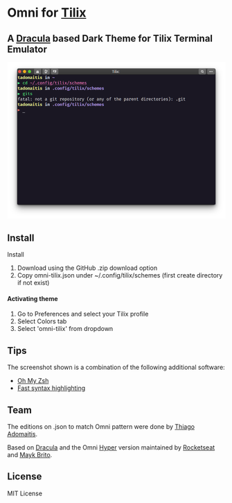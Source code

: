 # Omni for [Tilix](https://gnunn1.github.io/tilix-web/)

## A [Dracula](https://draculatheme.com/tilix) based Dark Theme for Tilix Terminal Emulator

![Screenshot](./Screenshot.png)

## Install

Install

1. Download using the GitHub .zip download option
2. Copy omni-tilix.json under ~/.config/tilix/schemes (first create directory if not exist)

#### Activating theme    
    
1. Go to Preferences and select your Tilix profile
2. Select Colors tab
3. Select 'omni-tilix' from dropdown

## Tips

The screenshot shown is a combination of the following additional software:

- [Oh My Zsh](https://github.com/robbyrussell/oh-my-zsh)
- [Fast syntax highlighting](https://github.com/zdharma/fast-syntax-highlighting)

## Team

The editions on .json to match Omni pattern were done by [Thiago Adomaitis](https://github.com/tadomaitis).

Based on [Dracula](https://draculatheme.com/tilix) and the Omni [Hyper](https://github.com/getomni/hyper-omni) version maintained by [Rocketseat](https://github.com/Rocketseat) and [Mayk Brito](https://github.com/maykbrito).

## License

MIT License
